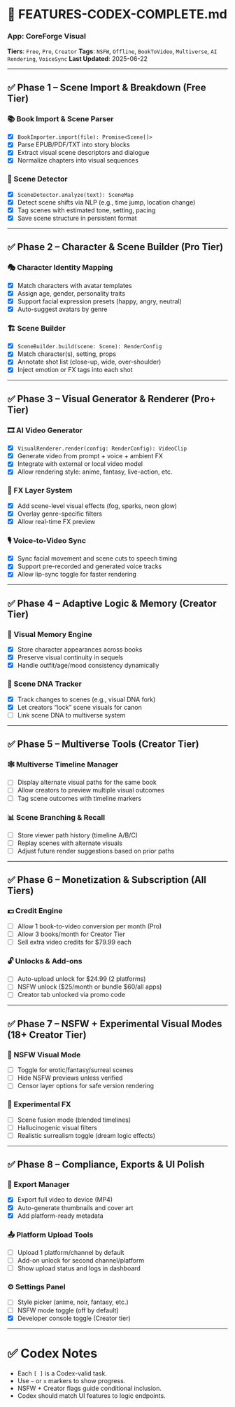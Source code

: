 # 📘 FEATURES-CODEX-COMPLETE.md
### App: CoreForge Visual
**Tiers**: `Free`, `Pro`, `Creator`
**Tags**: `NSFW`, `Offline`, `BookToVideo`, `Multiverse`, `AI Rendering`, `VoiceSync`
**Last Updated**: 2025-06-22

---

## ✅ Phase 1 – Scene Import & Breakdown (Free Tier)

### 📚 Book Import & Scene Parser
- [x] `BookImporter.import(file): Promise<Scene[]>`
- [x] Parse EPUB/PDF/TXT into story blocks
- [x] Extract visual scene descriptors and dialogue
- [x] Normalize chapters into visual sequences

### 🧠 Scene Detector
- [x] `SceneDetector.analyze(text): SceneMap`
- [x] Detect scene shifts via NLP (e.g., time jump, location change)
- [x] Tag scenes with estimated tone, setting, pacing
- [x] Save scene structure in persistent format

---

## ✅ Phase 2 – Character & Scene Builder (Pro Tier)

### 🎭 Character Identity Mapping
- [x] Match characters with avatar templates
- [x] Assign age, gender, personality traits
 - [x] Support facial expression presets (happy, angry, neutral)
 - [x] Auto-suggest avatars by genre

### 🏗️ Scene Builder
- [x] `SceneBuilder.build(scene: Scene): RenderConfig`
- [x] Match character(s), setting, props
- [x] Annotate shot list (close-up, wide, over-shoulder)
- [x] Inject emotion or FX tags into each shot

---

## ✅ Phase 3 – Visual Generator & Renderer (Pro+ Tier)

### 🎞️ AI Video Generator
- [x] `VisualRenderer.render(config: RenderConfig): VideoClip`
- [x] Generate video from prompt + voice + ambient FX
- [x] Integrate with external or local video model
- [x] Allow rendering style: anime, fantasy, live-action, etc.

### 🌠 FX Layer System
- [x] Add scene-level visual effects (fog, sparks, neon glow)
- [x] Overlay genre-specific filters
- [x] Allow real-time FX preview

### 🎙 Voice-to-Video Sync
- [x] Sync facial movement and scene cuts to speech timing
- [x] Support pre-recorded and generated voice tracks
- [x] Allow lip-sync toggle for faster rendering

---

## ✅ Phase 4 – Adaptive Logic & Memory (Creator Tier)

### 🧠 Visual Memory Engine
- [x] Store character appearances across books
- [x] Preserve visual continuity in sequels
- [x] Handle outfit/age/mood consistency dynamically

### 🧬 Scene DNA Tracker
- [x] Track changes to scenes (e.g., visual DNA fork)
- [x] Let creators “lock” scene visuals for canon
- [ ] Link scene DNA to multiverse system

---

## ✅ Phase 5 – Multiverse Tools (Creator Tier)

### 🕸 Multiverse Timeline Manager
- [ ] Display alternate visual paths for the same book
- [ ] Allow creators to preview multiple visual outcomes
- [ ] Tag scene outcomes with timeline markers

### 📊 Scene Branching & Recall
- [ ] Store viewer path history (timeline A/B/C)
- [ ] Replay scenes with alternate visuals
- [ ] Adjust future render suggestions based on prior paths

---

## ✅ Phase 6 – Monetization & Subscription (All Tiers)

### 💵 Credit Engine
- [ ] Allow 1 book-to-video conversion per month (Pro)
- [ ] Allow 3 books/month for Creator Tier
- [ ] Sell extra video credits for $79.99 each

### 🔓 Unlocks & Add-ons
- [ ] Auto-upload unlock for $24.99 (2 platforms)
- [ ] NSFW unlock ($25/month or bundle $60/all apps)
- [ ] Creator tab unlocked via promo code

---

## ✅ Phase 7 – NSFW + Experimental Visual Modes (18+ Creator Tier)

### 🔞 NSFW Visual Mode
- [ ] Toggle for erotic/fantasy/surreal scenes
- [ ] Hide NSFW previews unless verified
- [ ] Censor layer options for safe version rendering

### 🧪 Experimental FX
- [ ] Scene fusion mode (blended timelines)
- [ ] Hallucinogenic visual filters
- [ ] Realistic surrealism toggle (dream logic effects)

---

## ✅ Phase 8 – Compliance, Exports & UI Polish

### 📱 Export Manager
- [x] Export full video to device (MP4)
- [x] Auto-generate thumbnails and cover art
- [x] Add platform-ready metadata

### 📤 Platform Upload Tools
- [ ] Upload 1 platform/channel by default
- [ ] Add-on unlock for second channel/platform
- [ ] Show upload status and logs in dashboard

### ⚙️ Settings Panel
- [ ] Style picker (anime, noir, fantasy, etc.)
- [ ] NSFW mode toggle (off by default)
 - [x] Developer console toggle (Creator tier)

---

# ✅ Codex Notes

- Each `[ ]` is a Codex-valid task.
- Use `~` or `x` markers to show progress.
- NSFW + Creator flags guide conditional inclusion.
- Codex should match UI features to logic endpoints.
